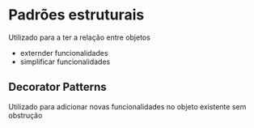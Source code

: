 # Padrões estruturais

Utilizado para a ter a relação entre objetos

* externder funcionalidades
* simplificar funcionalidades

## Decorator Patterns

Utilizado para adicionar novas funcionalidades no objeto existente sem obstrução
